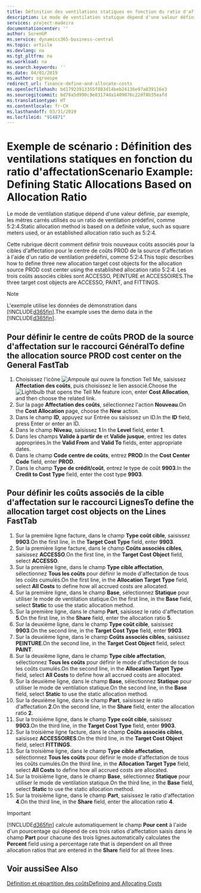 ```yaml
---
title: Définition des ventilations statiques en fonction du ratio d'affectation | Microsoft Docs
description: Le mode de ventilation statique dépend d'une valeur définie, par exemple, les mètres carrés utilisés ou un ratio de ventilation prédéfini, comme 5:2:4.
services: project-madeira
documentationcenter: ''
author: SorenGP
ms.service: dynamics365-business-central
ms.topic: article
ms.devlang: na
ms.tgt_pltfrm: na
ms.workload: na
ms.search.keywords: ''
ms.date: 04/01/2019
ms.author: sgroespe
redirect_url: finance-define-and-allocate-costs
ms.openlocfilehash: bd17923913355f883d14beb24136e97a839116e3
ms.sourcegitcommit: bd78a5d990c9e83174da1409076c22df8b35eafd
ms.translationtype: HT
ms.contentlocale: fr-CH
ms.lasthandoff: 03/31/2019
ms.locfileid: "914871"
---
```

# <a name="scenario-example-defining-static-allocations-based-on-allocation-ratio"></a><span data-ttu-id="7f3c8-103">Exemple de scénario : Définition des ventilations statiques en fonction du ratio d'affectation</span><span class="sxs-lookup"><span data-stu-id="7f3c8-103">Scenario Example: Defining Static Allocations Based on Allocation Ratio</span></span>
<span data-ttu-id="7f3c8-104">Le mode de ventilation statique dépend d'une valeur définie, par exemple, les mètres carrés utilisés ou un ratio de ventilation prédéfini, comme 5:2:4.</span><span class="sxs-lookup"><span data-stu-id="7f3c8-104">Static allocation method is based on a definite value, such as square meters used, or an established allocation ratio such as 5:2:4.</span></span>  

<span data-ttu-id="7f3c8-105">Cette rubrique décrit comment définir trois nouveaux coûts associés pour la cibles d'affectation pour le centre de coûts PROD de la source d'affectation à l'aide d'un ratio de ventilation prédéfini, comme 5:2:4.</span><span class="sxs-lookup"><span data-stu-id="7f3c8-105">This topic describes how to define three new allocation target cost objects for the allocation source PROD cost center using the established allocation ratio 5:2:4.</span></span> <span data-ttu-id="7f3c8-106">Les trois coûts associés cibles sont ACCESSO, PEINTURE et ACCESSOIRES.</span><span class="sxs-lookup"><span data-stu-id="7f3c8-106">The three target cost objects are ACCESSO, PAINT, and FITTINGS.</span></span>  

> [!NOTE]  
>  <span data-ttu-id="7f3c8-107">L'exemple utilise les données de démonstration dans [!INCLUDE[d365fin](includes/d365fin_md.md)].</span><span class="sxs-lookup"><span data-stu-id="7f3c8-107">The example uses the demo data in the [!INCLUDE[d365fin](includes/d365fin_md.md)].</span></span>  

## <a name="to-define-the-allocation-source-prod-cost-center-on-the-general-fasttab"></a><span data-ttu-id="7f3c8-108">Pour définir le centre de coûts PROD de la source d'affectation sur le raccourci Général</span><span class="sxs-lookup"><span data-stu-id="7f3c8-108">To define the allocation source PROD cost center on the General FastTab</span></span>  

1.  <span data-ttu-id="7f3c8-109">Choisissez l'icône ![Ampoule qui ouvre la fonction Tell Me](media/ui-search/search_small.png "Dites-moi ce que vous voulez faire"), saisissez **Affectation des coûts**, puis choisissez le lien associé.</span><span class="sxs-lookup"><span data-stu-id="7f3c8-109">Choose the ![Lightbulb that opens the Tell Me feature](media/ui-search/search_small.png "Tell me what you want to do") icon, enter **Cost Allocation**, and then choose the related link.</span></span>  
2.  <span data-ttu-id="7f3c8-110">Sur la page **Affectation des coûts**, sélectionnez l'action **Nouveau**.</span><span class="sxs-lookup"><span data-stu-id="7f3c8-110">On the **Cost Allocation** page, choose the **New** action.</span></span>  
3.  <span data-ttu-id="7f3c8-111">Dans le champ **ID**, appuyez sur Entrée ou saisissez un ID.</span><span class="sxs-lookup"><span data-stu-id="7f3c8-111">In the **ID** field, press Enter or enter an ID.</span></span>  
4.  <span data-ttu-id="7f3c8-112">Dans le champ **Niveau**, saisissez **1**.</span><span class="sxs-lookup"><span data-stu-id="7f3c8-112">In the **Level** field, enter **1**.</span></span>  
5.  <span data-ttu-id="7f3c8-113">Dans les champs **Valide à partir de** et **Valide jusque**, entrez les dates appropriées.</span><span class="sxs-lookup"><span data-stu-id="7f3c8-113">In the **Valid From** and **Valid To** fields, enter appropriate dates.</span></span>  
6.  <span data-ttu-id="7f3c8-114">Dans le champ **Code centre de coûts**, entrez **PROD**.</span><span class="sxs-lookup"><span data-stu-id="7f3c8-114">In the **Cost Center Code** field, enter **PROD**.</span></span>  
7.  <span data-ttu-id="7f3c8-115">Dans le champ **Type de crédit/coût**, entrez le type de coût **9903**.</span><span class="sxs-lookup"><span data-stu-id="7f3c8-115">In the **Credit to Cost Type** field, enter the cost type **9903**.</span></span>  

## <a name="to-define-the-allocation-target-cost-objects-on-the-lines-fasttab"></a><span data-ttu-id="7f3c8-116">Pour définir les coûts associés de la cible d'affectation sur le raccourci Lignes</span><span class="sxs-lookup"><span data-stu-id="7f3c8-116">To define the allocation target cost objects on the Lines FastTab</span></span>  

1.  <span data-ttu-id="7f3c8-117">Sur la première ligne facture, dans le champ **Type coût cible**, saisissez **9903**.</span><span class="sxs-lookup"><span data-stu-id="7f3c8-117">On the first line, in the **Target Cost Type** field, enter **9903**.</span></span>  
2.  <span data-ttu-id="7f3c8-118">Sur la première ligne facture, dans le champ **Coûts associés cibles**, saisissez **ACCESSO**.</span><span class="sxs-lookup"><span data-stu-id="7f3c8-118">On the first line, in the **Target Cost Object** field, select **ACCESSO**.</span></span>  
3.  <span data-ttu-id="7f3c8-119">Sur la première ligne, dans le champ **Type cible affectation**, sélectionnez **Tous les coûts** pour définir le mode d'affectation de tous les coûts cumulés.</span><span class="sxs-lookup"><span data-stu-id="7f3c8-119">On the first line, in the **Allocation Target Type** field, select **All Costs** to define how all accrued costs are allocated.</span></span>  
4.  <span data-ttu-id="7f3c8-120">Sur la première ligne, dans le champ **Base**, sélectionnez **Statique** pour utiliser le mode de ventilation statique.</span><span class="sxs-lookup"><span data-stu-id="7f3c8-120">On the first line, in the **Base** field, select **Static** to use the static allocation method.</span></span>  
5.  <span data-ttu-id="7f3c8-121">Sur la première ligne, dans le champ **Part**, saisissez le ratio d'affectation **5**.</span><span class="sxs-lookup"><span data-stu-id="7f3c8-121">On the first line, in the **Share** field, enter the allocation ratio **5**.</span></span>  
6.  <span data-ttu-id="7f3c8-122">Sur la deuxième ligne, dans le champ **Type coût cible**, saisissez **9903**.</span><span class="sxs-lookup"><span data-stu-id="7f3c8-122">On the second line, in the **Target Cost Type** field, enter **9903**.</span></span>  
7.  <span data-ttu-id="7f3c8-123">Sur la deuxième ligne, dans le champ **Coûts associés cibles**, saisissez **PEINTURE**.</span><span class="sxs-lookup"><span data-stu-id="7f3c8-123">On the second line, in the **Target Cost Object** field, select **PAINT**.</span></span>  
8.  <span data-ttu-id="7f3c8-124">Sur la deuxième ligne, dans le champ **Type cible affectation**, sélectionnez **Tous les coûts** pour définir le mode d'affectation de tous les coûts cumulés.</span><span class="sxs-lookup"><span data-stu-id="7f3c8-124">On the second line, in the **Allocation Target Type** field, select **All Costs** to define how all accrued costs are allocated.</span></span>  
9. <span data-ttu-id="7f3c8-125">Sur la deuxième ligne, dans le champ **Base**, sélectionnez **Statique** pour utiliser le mode de ventilation statique.</span><span class="sxs-lookup"><span data-stu-id="7f3c8-125">On the second line, in the **Base** field, select **Static** to use the static allocation method.</span></span>  
10. <span data-ttu-id="7f3c8-126">Sur la deuxième ligne, dans le champ **Part**, saisissez le ratio d'affectation **2**.</span><span class="sxs-lookup"><span data-stu-id="7f3c8-126">On the second line, in the **Share** field, enter the allocation ratio **2**.</span></span>  
11. <span data-ttu-id="7f3c8-127">Sur la troisième ligne, dans le champ **Type coût cible**, saisissez **9903**.</span><span class="sxs-lookup"><span data-stu-id="7f3c8-127">On the third line, in the **Target Cost Type** field, enter **9903**.</span></span>  
12. <span data-ttu-id="7f3c8-128">Sur la troisième ligne facture, dans le champ **Coûts associés cibles**, saisissez **ACCESSOIRES**.</span><span class="sxs-lookup"><span data-stu-id="7f3c8-128">On the third line, in the **Target Cost Object** field, select **FITTINGS**.</span></span>  
13. <span data-ttu-id="7f3c8-129">Sur la troisième ligne, dans le champ **Type cible affectation**, sélectionnez **Tous les coûts** pour définir le mode d'affectation de tous les coûts cumulés.</span><span class="sxs-lookup"><span data-stu-id="7f3c8-129">On the third line, in the **Allocation Target Type** field, select **All Costs** to define how all accrued costs are allocated.</span></span>  
14. <span data-ttu-id="7f3c8-130">Sur la troisième ligne, dans le champ **Base**, sélectionnez **Statique** pour utiliser le mode de ventilation statique.</span><span class="sxs-lookup"><span data-stu-id="7f3c8-130">On the third line, in the **Base** field, select **Static** to use the static allocation method.</span></span>  
15. <span data-ttu-id="7f3c8-131">Sur la troisième ligne, dans le champ **Part**, saisissez le ratio d'affectation **4**.</span><span class="sxs-lookup"><span data-stu-id="7f3c8-131">On the third line, in the **Share** field, enter the allocation ratio **4**.</span></span>  

> [!IMPORTANT]  
>  [!INCLUDE[d365fin](includes/d365fin_md.md)] <span data-ttu-id="7f3c8-132">calcule automatiquement le champ **Pour cent** à l'aide d'un pourcentage qui dépend de ces trois ratios d'affectation saisis dans le champ **Part** pour chacune des trois lignes.</span><span class="sxs-lookup"><span data-stu-id="7f3c8-132">automatically calculates the **Percent** field using a percentage rate that is dependent on all three allocation ratios that are entered in the **Share** field for all three lines.</span></span>  

## <a name="see-also"></a><span data-ttu-id="7f3c8-133">Voir aussi</span><span class="sxs-lookup"><span data-stu-id="7f3c8-133">See Also</span></span>  
[<span data-ttu-id="7f3c8-134">Définition et répartition des coûts</span><span class="sxs-lookup"><span data-stu-id="7f3c8-134">Defining and Allocating Costs</span></span>](finance-define-and-allocate-costs.md)   
